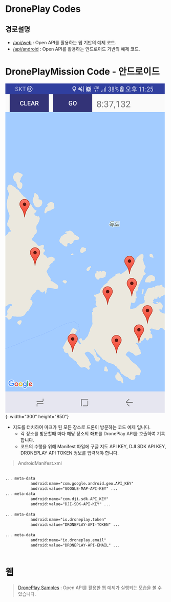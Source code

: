 # DronePlay Codes

## 경로설명
+ [/api/web](https://github.com/theknightsfield/droneplaycodes/tree/master/api/web) : Open API를 활용하는 웹 기반의 예제 코드.
+ [/api/android](https://github.com/theknightsfield/droneplaycodes/tree/master/api/android) : Open API를 활용하는 안드로이드 기반의 예제 코드.

# DronePlayMission Code - 안드로이드 
![예제실행화면](/api/screen.png "DronePlayMission"){: width="300" height="850"}

* 지도를 터치하여 마크가 된 모든 장소로 드론이 방문하는 코드 예제 입니다.
  * 각 장소를 방문할때 마다 해당 장소의 좌표를 DronePlay API를 호출하여 기록합니다.
  * 코드의 수행을 위해 Manifest 파일에 구글 지도 API KEY, DJI SDK API KEY, DRONEPLAY API TOKEN 정보를 입력해야 합니다.

> AndroidManifest.xml
<pre>
<code>
... meta-data
           android:name="com.google.android.geo.API_KEY"
           android:value="GOOGLE-MAP-API-KEY" ...
... meta-data
           android:name="com.dji.sdk.API_KEY"
           android:value="DJI-SDK-API-KEY" ...

... meta-data
           android:name="io.droneplay.token"
           android:value="DRONEPLAY-API-TOKEN" ...

... meta-data
           android:name="io.droneplay.email"
           android:value="DRONEPLAY-API-EMAIL" ...
</code>
</pre>

# 웹 
> [DronePlay Samples](http://dev.droneplay.io/dev/examples/index.html) : Open API를 활용한 웹 예제가 실행되는 모습을 볼 수 있습니다.
